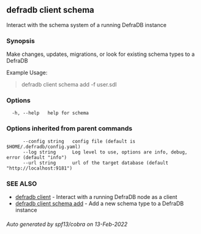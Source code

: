 ## defradb client schema

Interact with the schema system of a running DefraDB instance

### Synopsis

Make changes, updates, migrations, or look for existing schema types
to a DefraDB 

Example Usage:
> defradb client schema add -f user.sdl

### Options

```
  -h, --help   help for schema
```

### Options inherited from parent commands

```
      --config string   config file (default is $HOME/.defradb/config.yaml)
      --log string      Log level to use, options are info, debug, error (default "info")
      --url string      url of the target database (default "http://localhost:9181")
```

### SEE ALSO

* [defradb client](defradb_client.md)	 - Interact with a running DefraDB node as a client
* [defradb client schema add](defradb_client_schema_add.md)	 - Add a new schema type to a DefraDB instance

###### Auto generated by spf13/cobra on 13-Feb-2022
